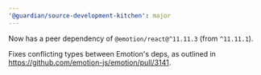 ```yaml
---
'@guardian/source-development-kitchen': major
---
```


Now has a peer dependency of `@emotion/react@^11.11.3` (from `^11.11.1`).

Fixes conflicting types between Emotion's deps, as outlined in https://github.com/emotion-js/emotion/pull/3141.
